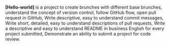 **[Hello-world]** is a project to create brunches with different base brunches, understand the concept of version control, follow GitHub flow, open pull request in GitHub, Write descriptive, easy to understand commit messages,
Write short, detailed, easy to understand descriptions of pull requests, Write a descriptive and easy to understand README in business English for every project submitted, Demonstrate an ability to submit a project for code review.
